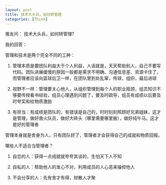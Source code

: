 ```yaml
---
layout: post
title: 技术大头兵，如何转管理
categories: [Think]
---
```


推友问： 技术大头兵，如何转管理?

我的回答：

管理和技术是两个完全不同的工种：

1. 管理本质是要团队利益大于个人利益，人话就是，天天帮助别人，自己不要写代码。团队进展缓慢的原因一般都是需求不明确、沟通信息差、资源卡住了，而管理者应该向篮球后卫一样，在团队里到处乱窜，传球，组织，最后进球

2. 视野不一样：管理要关心他人，从组织管理到每个人的职业瓶颈，组员知识不够要传授看书经验，组员心理遇到问题了，要及时疏导，组员有成绩以后要及时夸奖和给物质激励

3. 有担当：有成绩是团队的，有错误是自己的，时时刻刻照顾好兄弟姐妹，这才是管理，做好救火队员，做好大砖头（哪里需要哪里搬），做好纯牛马。这才是好的管理者

管理本身就是舍身为人，只有团队好了，管理者才会获得自己的成就和物质回报。

哪些人不适合当管理者？
1. 自恋的人：获得一点成就就夸夸其谈的，生怕天下人不知

2. 自私的人：帮助他人的发心不对，利用成员的人心恶来操控他人

3. 不会分享的人：先有舍才有得，财散人才聚
